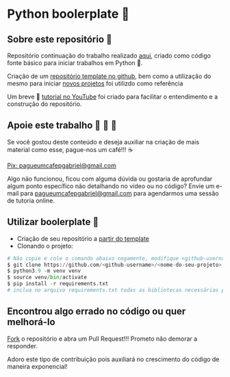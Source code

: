 Python boolerplate :ramen:
===

## Sobre este repositório :open_book:

Repositório continuação do trabalho realizado [aqui](https://github.com/gabrielbdornas/python-boolerplate), criado como código fonte básico para iniciar trabalhos em Python :snake:.

Criação de um [repositório template no github](https://docs.github.com/en/github/creating-cloning-and-archiving-repositories/creating-a-repository-on-github/creating-a-template-repository), bem como a utilização do mesmo para iniciar [novos projetos](https://docs.github.com/en/github/creating-cloning-and-archiving-repositories/creating-a-repository-on-github/creating-a-new-repository) foi utilizdo como referência

Um breve :movie_camera: [tutorial no YouTube]() foi criado para facilitar o entendimento e a construção do repositório.


## Apoie este trabalho :money_with_wings: :money_with_wings: :money_with_wings:

Se você gostou deste conteúdo e deseja auxiliar na criação de mais material como esse, pague-nos um café!!! :coffee:

[Pix: pagueumcafepgabriel@gmail.com](https://iti.itau/transacoes?t=link&h=f5fa1d7a-d3cd-4502-b62f-3eac451528a6)

Algo não funcionou, ficou com alguma dúvida ou gostaria de aprofundar algum ponto específico não detalhando no vídeo ou no código? Envie um e-mail para pagueumcafepgabriel@gmail.com para agendarmos uma sessão de tutoria online.

## Utilizar boolerplate :open_book:

- Criação de seu repositório a [partir do template](https://github.com/gabrielbdornas/python-boolerplate-template/generate)
- Clonando o projeto:

```Python
# Não copie e cole o comando abaixo cegamente, modifique <github-username> e <nome-do-seu-projeto>
$ git clone https://github.com/<github-username>/<nome-do-seu-projeto>
$ python3.9 -m venv venv
$ source venv/bin/activate
$ pip install -r requirements.txt
# inclua no arquivo requirements.txt todas as bibliotecas necessárias p seu projeto
```

## Encontrou algo errado no código ou quer melhorá-lo

[Fork](https://github.com/login?return_to=%2Fgabrielbdornas%2Fpython-boolerplate) o repositório e abra um Pull Request!!! Prometo não demorar a responder.

Adoro este tipo de contribuição pois auxiliará no crescimento do código de maneira exponencial!
